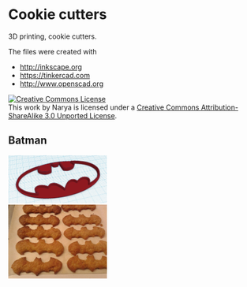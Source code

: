 Cookie cutters
==============

3D printing, cookie cutters.

The files were created with
* http://inkscape.org
* https://tinkercad.com
* http://www.openscad.org

<a rel="license" href="http://creativecommons.org/licenses/by-sa/3.0/deed.en_US"><img alt="Creative Commons License" style="border-width:0" src="http://i.creativecommons.org/l/by-sa/3.0/88x31.png" /></a><br />This work by <span xmlns:cc="http://creativecommons.org/ns#" property="cc:attributionName">Narya</span> is licensed under a <a rel="license" href="http://creativecommons.org/licenses/by-sa/3.0/deed.en_US">Creative Commons Attribution-ShareAlike 3.0 Unported License</a>.

Batman
------
<img src="./batman/batman-preview.png" width="200px" /><br />
<img src="./batman/batman-cookies.jpg" width="200px" />
